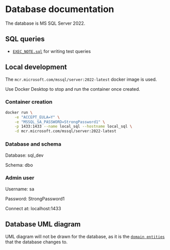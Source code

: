 # Database documentation

The database is MS SQL Server 2022.

## SQL queries

- [`EXEC_NOTE.sql`](../src/database/EXEC_NOTE.sql) for writing test queries

## Local development

The `mcr.microsoft.com/mssql/server:2022-latest`  docker image is used.

Use Docker Desktop to stop and run the container once created.

### Container creation

```bash
docker run \
    -e "ACCEPT_EULA=Y" \
    -e "MSSQL_SA_PASSWORD=StrongPassword1" \
    -p 1433:1433 --name local_sql --hostname local_sql \
    -d mcr.microsoft.com/mssql/server:2022-latest
```

### Database and schema

Database: sql_dev

Schema: dbo

### Admin user

Username: sa

Password: StrongPassword1

Connect at: localhost:1433

## Database UML diagram

UML diagram will not be drawn for the database, as it is the [`domain entities`](entities%20UML%20diagram.drawio.png) that the database changes to. 